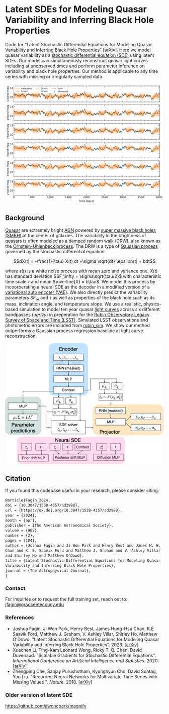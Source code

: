 # Latent SDEs for Modeling Quasar Variability and Inferring Black Hole Properties

Code for "Latent Stochastic Differential Equations for Modeling Quasar Variability and Inferring Black Hole Properties" [[arXiv]](https://arxiv.org/abs/2304.04277). Here we model quasar variability as a [stochastic differential equation (SDE)](https://en.wikipedia.org/wiki/Stochastic_differential_equation) using latent SDEs. Our model can simultaneously reconstruct quasar light curves including at unobserved times and perform parameter inference on variability and black hole properties. Our method is applicable to any time series with missing or irregularly sampled data. 

<p align="center">
  <img width="750" src="assets/recovery.png">
</p>

## Background
[Quasar](https://en.wikipedia.org/wiki/Quasar) are extremely bright [AGN](https://en.wikipedia.org/wiki/Active_galactic_nucleus) powered by [super massive black holes (SMBH)](https://en.wikipedia.org/wiki/Supermassive_black_hole) at the center of galaxies. The variability in the brightness of quasars is often modeled as a damped random walk (DRW), also known as the [Ornstein-Uhlenbeck process](https://en.wikipedia.org/wiki/Ornstein%E2%80%93Uhlenbeck_process). The DRW is a type of [Gaussian process](https://en.wikipedia.org/wiki/Gaussian_process) governed by the stochastic differential equation:

```math
dX(t) = -\frac{1}{\tau} X(t) dt +\sigma \sqrt{dt} \epsilon(t) + bdt
```

where $\epsilon(t)$ is a white noise process with mean zero and variance one. $X(t)$ has standard deviation $SF_\infty = \sigma\sqrt{\tau/2}$ with characteristic time scale $\tau$ and mean $\overline{X} = b\tau$. We model this process by incoorperating a neural SDE as the decoder in a modified version of a [variational auto encoter (VAE)](https://en.wikipedia.org/wiki/Variational_autoencoder). We also directly predict the variability parameters $SF_\infty$ and $\tau$ as well as properties of the black hole such as its mass, inclination angle, and temperature slope. We use a realistic, physics-based simulation to model ten year quasar [light curves](https://en.wikipedia.org/wiki/Light_curve) across six different bandpasses (*ugrizy*) in preperation for the [Rubin Observatory Legacy Survey of Space and Time (LSST)](https://en.wikipedia.org/wiki/Vera_C._Rubin_Observatory). Simulated LSST observations and photometric errors are included from [rubin_sim](https://github.com/lsst/rubin_sim). We show our method outperforms a Gaussian process regression baseline at light curve reconstruction.

<p align="center">
  <img width="600" src="assets/model.png">
</p>

## Citation

If you found this codebase useful in your research, please consider citing:

```
@article{Fagin_2024,
doi = {10.3847/1538-4357/ad2988},
url = {https://dx.doi.org/10.3847/1538-4357/ad2988},
year = {2024},
month = {apr},
publisher = {The American Astronomical Society},
volume = {965},
number = {2},
pages = {104},
author = {Joshua Fagin and Ji Won Park and Henry Best and James H. H. Chan and K. E. Saavik Ford and Matthew J. Graham and V. Ashley Villar and Shirley Ho and Matthew O’Dowd},
title = {Latent Stochastic Differential Equations for Modeling Quasar Variability and Inferring Black Hole Properties},
journal = {The Astrophysical Journal},
}
```

### Contact
For inquiries or to request the full training set, reach out to: jfagin@gradcenter.cuny.edu

### References
- Joshua Fagin, Ji Won Park, Henry Best, James Hung-Hsu Chan, K.E Saavik Ford, Matthew J. Graham, V. Ashley Villar, Shirley Ho, Matthew O'Dowd. "Latent Stochastic Differential Equations for Modeling Quasar Variability and Inferring Black Hole Properties". 2023. [[arXiv]](https://arxiv.org/abs/2304.04277) 
- Xuechen Li, Ting-Kam Leonard Wong, Ricky T. Q. Chen, David Duvenaud. "Scalable Gradients for Stochastic Differential Equations". *International Conference on Artificial Intelligence and Statistics.* 2020. [[arXiv]](https://arxiv.org/pdf/2001.01328.pdf)
- Zhengping Che, Sanjay Purushotham, Kyunghyun Cho, David Sontag, Yan Liu. "Recurrent Neural Networks for Multivariate Time Series with Missing Values
". *Nature.* 2018. [[arXiv]](https://arxiv.org/pdf/2001.01328.pdf)

### Older version of latent SDE
https://github.com/jiwoncpark/magnify
